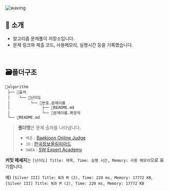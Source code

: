 ![waving](https://capsule-render.vercel.app/api?type=waving&height=200&text=Algorithm&fontAlign=70&fontAlignY=35&color=gradient)


## 📣 소개 
- 알고리즘 문제풀이 저장소입니다. 
- 문제 링크와 제출 코드, 사용메모리, 실행시간 등을 기록했습니다.
<br/>


## 🗃️폴더구조

```
👾algorithm
 ├── 📁출처
 │    └── 📁난이도
 │         └── 📁번호.문제이름
 │              ├── 📄README.md
 │              └── 📄문제이름.확장자
 └── 📄README.md
```

>  **폴더명**은 문제 출처를 나타냅니다.
>
>  - `백준` : [Baekjoon Online Judge](https://www.acmicpc.net/)
>  - `JO` : [한국정보올림피아드](https://koi.or.kr/)
>  - `SWEA` : [SW Expert Academy](https://swexpertacademy.com/)

**커밋 메세지**는 `[난이도] Title: 제목, Time: 실행 시간, Memory: 사용 메모리`으로 표기합니다.

예)  `[Silver III] Title: N과 M (2), Time: 220 ms, Memory: 17772 KB`, `[Silver III] Title: N과 M (2), Time: 220 ms, Memory: 17772 KB`
<br/>
<br/>
